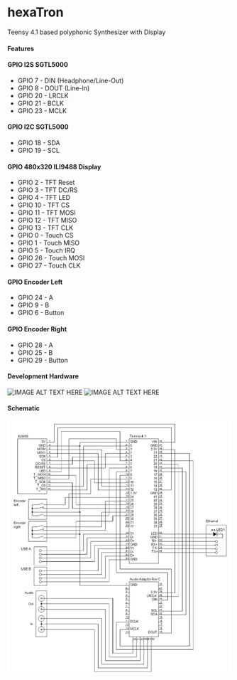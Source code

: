 # hexaTron
Teensy 4.1 based polyphonic Synthesizer with Display
#### Features
#### GPIO I2S SGTL5000
* GPIO 7 - DIN (Headphone/Line-Out)
* GPIO 8 - DOUT (Line-In)
* GPIO 20 - LRCLK
* GPIO 21 - BCLK
* GPIO 23 - MCLK
#### GPIO I2C SGTL5000
* GPIO 18 - SDA
* GPIO 19 - SCL
#### GPIO 480x320 ILI9488 Display
* GPIO 2 - TFT Reset
* GPIO 3 - TFT DC/RS
* GPIO 4 - TFT LED
* GPIO 10 - TFT CS
* GPIO 11 - TFT MOSI
* GPIO 12 - TFT MISO
* GPIO 13 - TFT CLK
* GPIO 0 - Touch CS
* GPIO 1 - Touch MISO
* GPIO 5 - Touch IRQ
* GPIO 26 - Touch MOSI
* GPIO 27 - Touch CLK
#### GPIO Encoder Left
* GPIO 24 - A
* GPIO 9 - B
* GPIO 6 - Button
#### GPIO Encoder Right
* GPIO 28 - A
* GPIO 25 - B
* GPIO 29 - Button
#### Development Hardware
![IMAGE ALT TEXT HERE](documentation/hexaTron_a.png)
![IMAGE ALT TEXT HERE](documentation/hexaTron_b.png)
#### Schematic
![IMAGE ALT TEXT HERE](documentation/hexaTron.png)